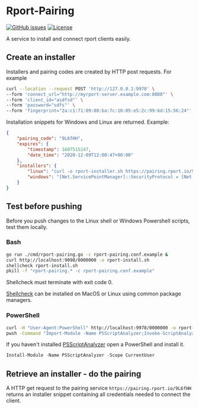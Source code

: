 # Rport-Pairing
[![GitHub issues](https://img.shields.io/github/issues/cloudradar-monitoring/rport-pairing.svg)](https://github.com/matoous/go-nanoid/issues)
[![License](https://img.shields.io/badge/license-MIT%20License-blue.svg)](https://github.com/cloudradar-monitoring/rport-pairing/blob/main/LICENSE)

A service to install and connect rport clients easily.

## Create an installer
Installers and pairing codes are created by HTTP post requests. For example
```bash
curl --location --request POST 'http://127.0.0.1:9978' \
--form 'connect_url="http://myrport-server.example.com:8080"' \
--form 'client_id="asdfsd"' \
--form 'password="sdfs"' \
--form 'fingerprint="2a:c1:71:09:80:ba:7c:10:05:e5:2c:99:6d:15:56:24"'
```

Installation snippets for Windows and Linux are returned.  Example:
```json
{
    "pairing_code": "9L6fHH",
    "expires": {
        "timestamp": 1607515247,
        "date_time": "2020-12-09T12:00:47+00:00"
    },
    "installers": {
        "linux": "curl -o rport-installer.sh https://pairing.rport.io/9L6fHH && sudo sh rport-installer.sh",
        "windows": "[Net.ServicePointManager]::SecurityProtocol = [Net.SecurityProtocolType]::Tls12\n$url=\"https://pairing.rport.io/9L6fHH\"\nInvoke-WebRequest -Uri $url -OutFile \"rport-installer.bat\"\nexec rport-installer.bat"
    }
}
```

## Test before pushing
Before you push changes to the Linux shell or Windows Powershell scripts, test them locally.

### Bash
```bash
go run ./cmd/rport-pairing.go -c rport-pairing.conf.example &
curl http://localhost:9090/0000000 -o rport-install.sh
shellcheck rport-install.sh
pkill -f "rport-pairing.* -c rport-pairing.conf.example"
```
Shellcheck must terminate with exit code 0.

[Shellcheck](https://github.com/koalaman/shellcheck#user-content-installing) can be installed on MacOS or Linux using common package managers.

### PowerShell
```bash
curl -H "User-Agent:PowerShell" http://localhost:9978/0000000 -o rport-install.ps1
pwsh -Command "Import-Module -Name PSScriptAnalyzer;Invoke-ScriptAnalyzer -Path rport-install.ps1"
```

If you haven't installed [PSScriptAnalyzer](https://github.com/PowerShell/PSScriptAnalyzer) open a PowerShell and install it.
```powershell
Install-Module -Name PSScriptAnalyzer -Scope CurrentUser
```


## Retrieve an installer - do the pairing
A HTTP get request to the pairing service `https://pairing.rport.io/9L6fHH` returns an installer snippet containing all credentials needed to connect the client.